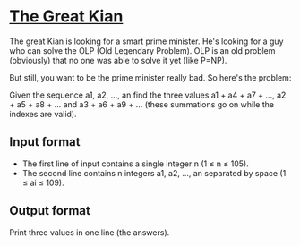 # [The Great Kian][link]

The great Kian is looking for a smart prime minister. He's looking for a guy who can solve the OLP (Old Legendary Problem). OLP is an old problem (obviously) that no one was able to solve it yet (like P=NP).

But still, you want to be the prime minister really bad. So here's the problem:

Given the sequence a1, a2, ..., an find the three values a1 + a4 + a7 + ..., a2 + a5 + a8 + ... and a3 + a6 + a9 + ... (these summations go on while the indexes are valid).

## Input format

- The first line of input contains a single integer n (1 ≤ n ≤ 105).
- The second line contains n integers a1, a2, ..., an separated by space (1 ≤ ai ≤ 109).

## Output format

Print three values in one line (the answers).

[link]: https://www.hackerearth.com/practice/basic-programming/implementation/basics-of-implementation/practice-problems/algorithm/the-great-kian/
